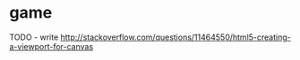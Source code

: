 # game

TODO - write
http://stackoverflow.com/questions/11464550/html5-creating-a-viewport-for-canvas
